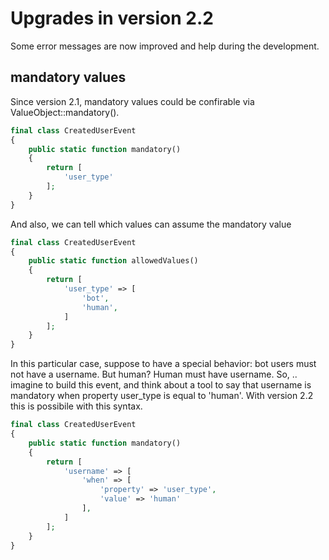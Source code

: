 # Upgrades in version 2.2

Some error messages are now improved and help during the development.

## mandatory values

Since version 2.1, mandatory values could be confirable via ValueObject::mandatory().

```php
final class CreatedUserEvent
{
    public static function mandatory()
    {
        return [
            'user_type'
        ];
    }
}
```

And also, we can tell which values can assume the mandatory value

```php
final class CreatedUserEvent
{
    public static function allowedValues()
    {
        return [
            'user_type' => [
                'bot',
                'human',
            ]
        ];
    }
}
```

In this particular case, suppose to have a special behavior: bot users must not have a username. But human? Human must have username. So, .. imagine to build this event, and think about a tool to say that username is mandatory when property user_type is equal to 'human'. With version 2.2 this is possibile with this syntax.

```php
final class CreatedUserEvent
{
    public static function mandatory()
    {
        return [
            'username' => [
                'when' => [
                    'property' => 'user_type',
                    'value' => 'human'
                ],
            ]
        ];
    }
}
```
